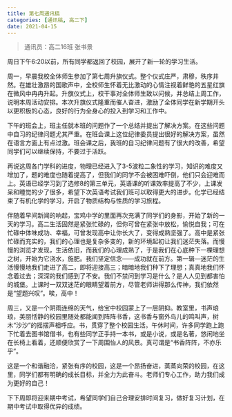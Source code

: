 ```yaml
---
title: 第七周通讯稿
categories: [通讯稿, 高二下]
date: 2021-04-15
---
```


> 通讯员：高二16班 张书景

周日下午6:20以前，所有同学都返回了校园，展开了新一轮的学习生活。

周一，早晨我校全体师生参加了第七周升旗仪式。整个仪式庄严，肃穆，秩序井然。在雄壮激昂的国歌声中，全校师生怀着无比激动的心情注视着鲜艳的五星红旗在微风中冉冉升起。升旗仪式上，校干事对全体师生致以问候，并总结上周工作，说明本周活动安排。本次升旗仪式隆重而催人奋进，激励了全体同学在新学期开头以更积极的心态，良好的行为全身心的投入到学习和工作中。

下午的班会上，班主任就本班的问题作了一个总结并提出了解决方案。在这些问题中自习的纪律问题尤其严重。在班会课上这位纪律委员提出很好的解决方案，虽然在语言方面上有点过激。班会课之后，我班的自习纪律问题有了很大的改善，希望同学们可以继续保持，不要过于活跃。

再说这周各门学科的进度，物理已经进入了3-5波粒二象性的学习，知识的难度又增加了，题的难度也随着提高了，但我们的同学不会被困难吓倒，他们只会迎难而上。英语已经学习到了选修8的第三单元，英语课的听课效率提高了不少，上课发呆和睡觉的少了很多，希望下次英语考试我们班可以取得更大的进步。化学已经结束了有机化学的学习，开启了物质结构与性质的学习旅程。

伴随着早间新闻的响起，宝鸡中学的里面再次充满了同学们的身影，开始了新的一天的学习。高二生活固然是紧张忙碌的，但你可曾在紧张中放松，愉悦自我；可在忙碌中体味成功、幸福，可曾发现高中让你长大了，变得成熟坚强了。高中是紧张忙碌而充实的，我们的心理也是复杂多变的，新的环境起初让我们迷茫失落。而慢慢的浏览才发现，生活依旧，而我们的心理成熟了，于是我们在心底种下一棵理想之树，开始为它浇水，施肥。我们坚定信念――成功就在前方。第一辑―迷茫的生活慢慢地我们走进了高二，即将迎接高三；暗暗地我们种下了理想；真真地我们怀念着过去；深深的我们感到了不安。我们不禁问到学习是什么？是人人见到都害怕的城堡。上课时一双双迷茫的眼睛望着前方，尽管老师讲得那么传神，我们依然是“望题兴叹”。唉，高中！

周三，又是一个阴雨连绵的天气，给宝中校园蒙上了一层阴抑。教室里，书声琅琅，美丽恬静的校园里随处都能闻到阵阵书香，这书香与窗外鸟儿的鸣叫声，树木“沙沙”的摇摆声相呼应。书，贯穿了整个校园生活。午休时间，许多同学跑上跑下忙着去图书馆借书，也有些同学正手持一本书，或是小说，或是名著，悠闲地坐在长椅上看着，还顺便欣赏了一下周围怡人的风景。真可谓是“书香阵阵，不亦乐乎”。

这是一个和谐融洽，紧张有序的校园，这是一个昂扬奋进，蒸蒸向荣的校园，在这里，同学们都有明确的成长目标，并全力为此奋斗。老师们专心工作，助力我们成为更好的自己！

下下周即将迎来期中考试，希望同学们自己合理安排时间复习，做好复习计划，在期中考试中取得优异的成绩。
